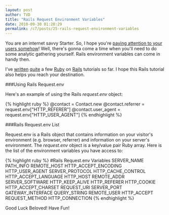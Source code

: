 ```yaml
---
layout: post
author: TVD
title: "Rails Request Environment Variables"
date: 2010-09-30 01:28:29
permalink: /c7/posts/25-rails-request-environment-variables
---
```


You are an internet savvy Starter. So, I hope you're [paying attention to your users somehow][1]! Well, there's gonna come a time when you'll need to do some analytic gathering yourself. Rails environment variables can come in handy then.

I've [written][2] [quite][3] a few [Ruby][4] on [Rails][5] tutorials so far. I hope this Rails tutorial also helps you reach your destination.

###Using Rails Request.env

Here's an example of using the Rails *request.env* object:

{% highlight ruby %}
    @contact = Contact.new
    @contact.referrer = request.env["HTTP_REFERER"]
    @contact.user_agent = request.env["HTTP_USER_AGENT"]
{% endhighlight %}

###Rails Request.env List

Request.env is a Rails object that contains information on your visitor's environment (e.g. browser, referrer) and information on your server's environment. The *request.env* object is a key/value pair Ruby array. Here is the list of the environment variables you have access to:

{% highlight ruby %}
    #Rails Request.env Variables
    SERVER_NAME
    PATH_INFO
    REMOTE_HOST
    HTTP_ACCEPT_ENCODING
    HTTP_USER_AGENT
    SERVER_PROTOCOL
    HTTP_CACHE_CONTROL
    HTTP_ACCEPT_LANGUAGE
    HTTP_HOST
    REMOTE_ADDR
    SERVER_SOFTWARE
    HTTP_KEEP_ALIVE
    HTTP_REFERER
    HTTP_COOKIE
    HTTP_ACCEPT_CHARSET
    REQUEST_URI
    SERVER_PORT
    GATEWAY_INTERFACE
    QUERY_STRING
    REMOTE_USER
    HTTP_ACCEPT
    REQUEST_METHOD
    HTTP_CONNECTION
{% endhighlight %}

Good Luck Beloved! Have Fun!


  [1]: http://www.google.com/analytics/
  [2]: http://techoctave.com/c7/posts/10-scream-seo-karma-with-a-google-sitemap-for-your-rails-blog
  [3]: http://techoctave.com/c7/posts/16-how-to-host-a-rails-app-with-phusion-passenger-for-nginx
  [4]: http://techoctave.com/c7/posts/21-learn-how-to-use-jquery-in-your-ruby-on-rails-app
  [5]: http://techoctave.com/c7/posts/23-rails-date-formats

